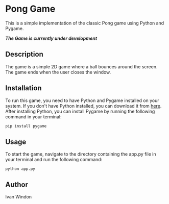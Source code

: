 # Pong Game

This is a simple implementation of the classic Pong game using Python and Pygame.

***The Game is currently under development***

## Description

The game is a simple 2D game where a ball bounces around the screen. The game ends when the user closes the window.

## Installation

To run this game, you need to have Python and Pygame installed on your system. If you don't have Python installed, you can download it from [here](https://www.python.org/downloads/). After installing Python, you can install Pygame by running the following command in your terminal:

```bash
pip install pygame
```

## Usage
To start the game, navigate to the directory containing the app.py file in your terminal and run the following command:
```
python app.py
```

## Author
Ivan Windon
